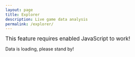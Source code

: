 ```yaml
---
layout: page
title: Explorer
description: Live game data analysis
permalink: /explorer/
---
```

<style>
  details {
    border: solid 1px gray;
    padding-left: 10px;
    border-radius: 10px;
    padding-right: 10px;
    padding-top: 5px;
    padding-bottom: 5px;
    user-select: none;
  }
</style>

<noscript style="font-size:larger">This feature requires enabled JavaScript to work!</noscript>

<div id="data">Data is loading, please stand by!</div>

<script type="text/javascript">
(function() {
	const commands = ['banViolators', 'stopHarassment', 'enforceGuidelines', 'fire_ctv_river']
	fetch('https://www.streamraiders.com/api/game/?cn=' + commands[(Math.random() * commands.length) | 0], {method: 'POST'}).then((response) => response.json()).then((data) => {fetch(data.info.dataPath, {method: 'GET'}).then((datafile) => datafile.json()).then((datainfo) => parseData(datainfo.sheets, data.info.clientVersion + ' | ' + data.info.version + ' | ' + data.info.dataVersion, data.info.serverTime)).catch((error) => alert('Postload error: ' + error))}).catch((error) => alert('Preload error: ' + error))
})();
function parseData(dictdata, version, serverTime) {
	const target = document.querySelector("#data");
	target.innerHTML = "";
	const notice = document.createElement("p");
	notice.style.fontSize = "x-large";
	notice.innerHTML = "Note: We do <b>NOT</b> host this data. By staying on this page you are personally datamining using your own browser. If you do not wish to do so - navigate from this page immediately!";
	target.appendChild(notice);
	const information = document.createElement("p");
	information.style.fontSize = "x-small";
	information.style.textAlign = "right";
	information.innerText = "Version: " + version + " Server time: " + serverTime;
	target.appendChild(information);
	const postscript = document.createElement("p");
	postscript.innerHTML = "P.S.: Ctrl+F works best in Chromium-based browsers.<br/>Changes omitted from the published patch notes:<ul><li><b>0.52.0/0.213.0</b>: Removed 'Total participants' number from the captain information during search so that players will not be able to tell, which captain is small or large.</li></ul>";
	target.appendChild(postscript);
	Object.entries(dictdata).forEach(entry => {
		const details = document.createElement("details");
		const summary = document.createElement("summary");
		summary.innerText = entry[0]; // key
		details.appendChild(summary);
		if (typeof entry[1] === "object") {
			parseDictMember(entry[1], details, entry[0])
		}
		else{
			const text = document.createTextNode(entry[1]); // value
			details.appendChild(text);
		}
		target.appendChild(details);
	});
}
function parseDictMember(dictdata, target, element) {
	Object.entries(dictdata).forEach(entry => {
		var text = '"' + entry[0] + '":'
		if (typeof entry[1] === "object") {
			text += '\n' + parseDictLeaf(entry[1])
		}
		else{
			text += ' ' + entry[1]; // value
		}
		const member = document.createElement("p");
		member.innerText = text;
		member.style.whiteSpace = "pre-wrap";
		target.appendChild(member);
	});
}
function parseDictLeaf(dictdata) {
	return Object.entries(dictdata).map(entry => '  ' + entry[0] + ': ' + JSON.stringify(entry[1], null, 2)).join('\n');
}
</script>
